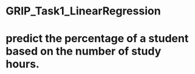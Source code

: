 # GRIP_Task1_LinearRegression
# predict the percentage of a student based on the number of study hours.
